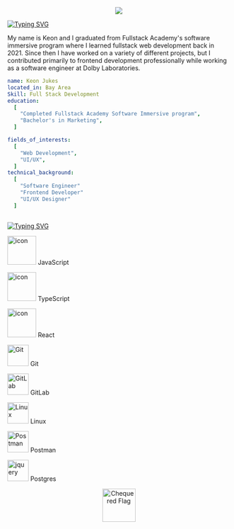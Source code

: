 <p align="center">
  <img src=https://capsule-render.vercel.app/api?type=venom&height=300&color=39FF14&text=💻%20&fontAlign=50&animation=fadeIn&reversal=false />
</p>

[![Typing SVG](https://readme-typing-svg.demolab.com?font=IBM+Plex+Mono&weight=500&size=30&duration=6000&pause=1000&color=39FF14&width=435&lines=About+Me%3A)](https://git.io/typing-svg)

My name is Keon and I graduated from Fullstack Academy's software immersive program where I learned fullstack web development back in 2021. Since then I have worked on a variety of different projects, but I contributed primarily to frontend development professionally while working as a software engineer at Dolby Laboratories.

```yaml
name: Keon Jukes
located_in: Bay Area
Skill: Full Stack Development
education:
  [
    "Completed Fullstack Academy Software Immersive program",
    "Bachelor's in Marketing",
  ]

fields_of_interests:
  [
    "Web Development",
    "UI/UX",
  ]
technical_background:
  [
    "Software Engineer"
    "Frontend Developer"
    "UI/UX Designer"
  ]
  
```


[![Typing SVG](https://readme-typing-svg.demolab.com?font=IBM+Plex+Mono&weight=500&size=30&duration=6000&pause=1000&color=39FF14&width=435&lines=Some+tools+I+have+used%3A)](https://git.io/typing-svg)
<!--
<p align="left">
<img src="https://cdn.jsdelivr.net/gh/devicons/devicon/icons/vscode/vscode-original.svg" alt="vscode" width="45" height="45"/>
<img src="https://cdn.jsdelivr.net/gh/devicons/devicon/icons/css3/css3-original.svg" alt="css" width="45" height="45"/>
<img src="https://cdn.jsdelivr.net/gh/devicons/devicon/icons/html5/html5-original.svg" alt="html" width="45" height="45"/> 
<img src="https://cdn.jsdelivr.net/gh/devicons/devicon/icons/javascript/javascript-original.svg" alt="javascript" width="45" height="45"/>
<img src="https://cdn.jsdelivr.net/gh/devicons/devicon/icons/typescript/typescript-original.svg" alt="typescript" width="45" height="45"/>
<img src="https://cdn.jsdelivr.net/gh/devicons/devicon/icons/react/react-original.svg" alt="react" width="45" height="45"/>
<img src="https://cdn.jsdelivr.net/gh/devicons/devicon/icons/vuejs/vuejs-original.svg" alt="vue" width="45" height="45"/>
<img src="https://cdn.jsdelivr.net/gh/devicons/devicon/icons/materialui/materialui-original.svg" alt="materialui" width="45" height="45"/>
<img src="https://cdn.jsdelivr.net/gh/devicons/devicon/icons/bootstrap/bootstrap-original.svg" alt="bootstrap" width="45" height="45"/> 
</p> 
-->

<p>
  <img src="https://techstack-generator.vercel.app/js-icon.svg" alt="icon" width="65" height="65" />
  JavaScript
</p>
<p>
  <img src="https://techstack-generator.vercel.app/ts-icon.svg" alt="icon" width="65" height="65" />
  TypeScript
</p>
<p>
  <img src="https://techstack-generator.vercel.app/react-icon.svg" alt="icon" width="65" height="65" />
  React
</p>
<p>
   <img src="https://skillicons.dev/icons?i=git" width="48" height="48" alt="Git" />
    Git
</p>
<p>
  <img src="https://skillicons.dev/icons?i=gitlab" width="48" height="48" alt="GitLab" />
   GitLab
</p>
<p>
  <img src="https://skillicons.dev/icons?i=linux" width="48" height="48" alt="Linux" />
   Linux
</p>
<p>
  <img src="https://skillicons.dev/icons?i=postman" width="48" height="48" alt="Postman" />
   Postman
</p>
<p>
  <img src="https://skillicons.dev/icons?i=postgres" width="48" height="48" alt="jquery" />
   Postgres
</p>

<p align="center">
  <img src="https://raw.githubusercontent.com/Tarikul-Islam-Anik/Animated-Fluent-Emojis/master/Emojis/Symbols/Chequered%20Flag.png" alt="Chequered Flag" width="75" height="75" />
</p>
<!---
KeonJukes/KeonJukes is a ✨ special ✨ repository because its `README.md` (this file) appears on your GitHub profile.
You can click the Preview link to take a look at your changes.
--->
